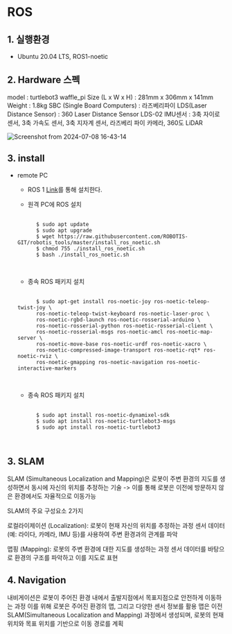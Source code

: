# ROS


## 1. 실행환경 
- Ubuntu 20.04 LTS, ROS1-noetic
  
## 2. Hardware 스펙
model : turtlebot3 waffle_pi
Size (L x W x H) : 281mm x 306mm x 141mm
Weight : 1.8kg
SBC (Single Board Computers) : 라즈베리파이
LDS(Laser Distance Sensor) : 360 Laser Distance Sensor LDS-02
IMU센서 : 3축 자이로 센서, 3축 가속도 센서, 3축 지자계 센서, 라즈베리 파이 카메라, 360도 LiDAR

![Screenshot from 2024-07-08 16-43-14](https://github.com/yooon613/ROS/assets/124541123/40377f1a-ab2e-4eb1-985d-76f6c1cef767)

## 3. install
+ remote PC</br>
    + ROS 1 [Link](https://emanual.robotis.com/docs/en/platform/turtlebot3/quick-start/)를 통해 설치한다.

    + 원격 PC에 ROS 설치</br>
    <pre>
        <code>
        $ sudo apt update
        $ sudo apt upgrade
        $ wget https://raw.githubusercontent.com/ROBOTIS-GIT/robotis_tools/master/install_ros_noetic.sh
        $ chmod 755 ./install_ros_noetic.sh 
        $ bash ./install_ros_noetic.sh
        </code>
    </pre>
    + 종속 ROS 패키지 설치</br>
    <pre>
        <code>
        $ sudo apt-get install ros-noetic-joy ros-noetic-teleop-twist-joy \
        ros-noetic-teleop-twist-keyboard ros-noetic-laser-proc \
        ros-noetic-rgbd-launch ros-noetic-rosserial-arduino \
        ros-noetic-rosserial-python ros-noetic-rosserial-client \
        ros-noetic-rosserial-msgs ros-noetic-amcl ros-noetic-map-server \
        ros-noetic-move-base ros-noetic-urdf ros-noetic-xacro \
        ros-noetic-compressed-image-transport ros-noetic-rqt* ros-noetic-rviz \
        ros-noetic-gmapping ros-noetic-navigation ros-noetic-interactive-markers
        </code>
    </pre>
    + 종속 ROS 패키지 설치</br>
    <pre>
        <code>
        $ sudo apt install ros-noetic-dynamixel-sdk
        $ sudo apt install ros-noetic-turtlebot3-msgs
        $ sudo apt install ros-noetic-turtlebot3
        </code>
        
## 3. SLAM
SLAM (Simultaneous Localization and Mapping)은 로봇이 주변 환경의 지도를 생성하면서 동시에 자신의 위치를 추정하는 기술
-> 이를 통해 로봇은 이전에 방문하지 않은 환경에서도 자율적으로 이동가능

SLAM의 주요 구성요소 2가지

로컬라이제이션 (Localization):
로봇이 현재 자신의 위치를 추정하는 과정
센서 데이터(예: 라이다, 카메라, IMU 등)를 사용하여 주변 환경과의 관계를 파악

맵핑 (Mapping):
로봇의 주변 환경에 대한 지도를 생성하는 과정
센서 데이터를 바탕으로 환경의 구조를 파악하고 이를 지도로 표현

## 4. Navigation
내비게이션은 로봇이 주어진 환경 내에서 출발지점에서 목표지점으로 안전하게 이동하는 과정
이를 위해 로봇은 주어진 환경의 맵, 그리고 다양한 센서 정보를 활용
맵은 이전 SLAM(Simultaneous Localization and Mapping) 과정에서 생성되며, 로봇의 현재 위치와 목표 위치를 기반으로 이동 경로를 계획
